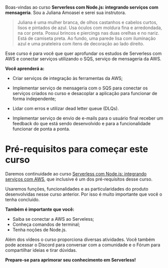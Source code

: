Boas-vindas ao curso **Serverless com Node.js: integrando serviços com mensageria**. Sou a Juliana Amoasei e serei sua instrutora.

> Juliana é uma mulher branca, de olhos castanhos e cabelos curtos, lisos e pintados de azul. Usa óculos com moldura fina e arredondada, na cor preta. Possui brincos e piercings nas duas orelhas e no nariz. Está de camiseta preta. Ao fundo, uma parede lisa com iluminação azul e uma prateleira com ítens de decoração ao lado direito.

Esse curso é para você que quer aprofundar os estudos de Serverless com AWS e conectar serviços utilizando o SQS, serviço de mensageria da AWS.

**Você aprenderá a:**

- Criar serviços de integração às ferramentas da AWS;
    
- Implementar serviço de mensageria com o SQS para conectar os serviços criados no curso e desacoplar a aplicação para funcionar de forma independente;
    
- Lidar com erros e utilizar dead letter queue (DLQs).
    
- Implementar serviço de envio de e-mails para o usuário final receber um feedback do que está sendo desenvolvido e para a funcionalidade funcionar de ponta a ponta.
    

# Pré-requisitos para começar este curso

Daremos continuidade ao curso [Serverless com Node.js: integrando serviços com AWS](https://cursos.alura.com.br/course/serverless-node-js-integrando-servicos-aws), que inclusive é um dos pré-requisitos desse curso.

Usaremos funções, funcionalidades e as particularidades do produto desenvolvidas nesse curso anterior. Por isso é muito importante que você o tenha concluído.

**Também é importante que você:**

- Saiba se conectar a AWS ao Serveless;
- Conheça comandos de terminal;
- Tenha noções de Node.js.

Além dos vídeos o curso proporciona diversas atividades. Você também pode acessar o Discord para conversar com a comunidade e o Fórum para compartilhar ideias e tirar dúvidas.

**Prepare-se para aprimorar seu conhecimento em Serverless!**